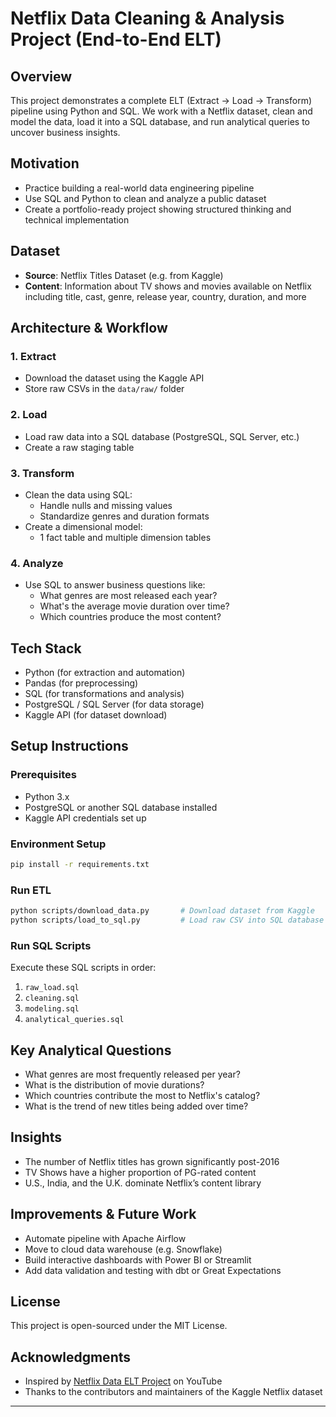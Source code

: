 # Netflix Data Cleaning & Analysis Project (End-to-End ELT)

## Overview
This project demonstrates a complete ELT (Extract → Load → Transform) pipeline using Python and SQL. We work with a Netflix dataset, clean and model the data, load it into a SQL database, and run analytical queries to uncover business insights.

## Motivation
- Practice building a real-world data engineering pipeline
- Use SQL and Python to clean and analyze a public dataset
- Create a portfolio-ready project showing structured thinking and technical implementation

## Dataset
- **Source**: Netflix Titles Dataset (e.g. from Kaggle)
- **Content**: Information about TV shows and movies available on Netflix including title, cast, genre, release year, country, duration, and more

## Architecture & Workflow

### 1. Extract
- Download the dataset using the Kaggle API
- Store raw CSVs in the `data/raw/` folder

### 2. Load
- Load raw data into a SQL database (PostgreSQL, SQL Server, etc.)
- Create a raw staging table

### 3. Transform
- Clean the data using SQL:
  - Handle nulls and missing values
  - Standardize genres and duration formats
- Create a dimensional model:
  - 1 fact table and multiple dimension tables

### 4. Analyze
- Use SQL to answer business questions like:
  - What genres are most released each year?
  - What's the average movie duration over time?
  - Which countries produce the most content?


## Tech Stack
- Python (for extraction and automation)
- Pandas (for preprocessing)
- SQL (for transformations and analysis)
- PostgreSQL / SQL Server (for data storage)
- Kaggle API (for dataset download)

## Setup Instructions

### Prerequisites
- Python 3.x
- PostgreSQL or another SQL database installed
- Kaggle API credentials set up

### Environment Setup
```bash
pip install -r requirements.txt
```

### Run ETL
```bash
python scripts/download_data.py       # Download dataset from Kaggle
python scripts/load_to_sql.py         # Load raw CSV into SQL database
```

### Run SQL Scripts
Execute these SQL scripts in order:
1. `raw_load.sql`
2. `cleaning.sql`
3. `modeling.sql`
4. `analytical_queries.sql`

## Key Analytical Questions
- What genres are most frequently released per year?
- What is the distribution of movie durations?
- Which countries contribute the most to Netflix's catalog?
- What is the trend of new titles being added over time?

## Insights
- The number of Netflix titles has grown significantly post-2016
- TV Shows have a higher proportion of PG-rated content
- U.S., India, and the U.K. dominate Netflix’s content library

## Improvements & Future Work
- Automate pipeline with Apache Airflow
- Move to cloud data warehouse (e.g. Snowflake)
- Build interactive dashboards with Power BI or Streamlit
- Add data validation and testing with dbt or Great Expectations

## License
This project is open-sourced under the MIT License.

## Acknowledgments
- Inspired by [Netflix Data ELT Project](https://www.youtube.com/watch?v=ZnQwO6V7pec) on YouTube
- Thanks to the contributors and maintainers of the Kaggle Netflix dataset

---

